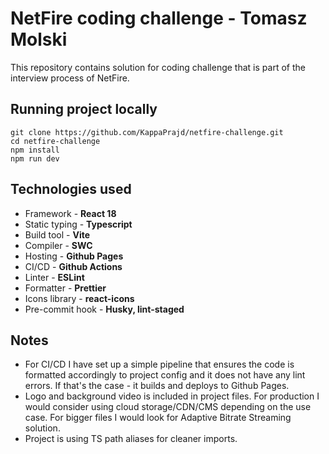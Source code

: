 # NetFire coding challenge - Tomasz Molski

This repository contains solution for coding challenge that is part of the interview process of NetFire.

## Running project locally

```code
git clone https://github.com/KappaPrajd/netfire-challenge.git
cd netfire-challenge
npm install
npm run dev
```

## Technologies used

- Framework - **React 18**
- Static typing - **Typescript**
- Build tool - **Vite**
- Compiler - **SWC**
- Hosting - **Github Pages**
- CI/CD - **Github Actions**
- Linter - **ESLint**
- Formatter - **Prettier**
- Icons library - **react-icons**
- Pre-commit hook - **Husky, lint-staged**

## Notes

- For CI/CD I have set up a simple pipeline that ensures the code is formatted accordingly to project config and it does not have any lint errors. If that's the case - it builds and deploys to Github Pages.
- Logo and background video is included in project files. For production I would consider using cloud storage/CDN/CMS depending on the use case. For bigger files I would look for Adaptive Bitrate Streaming solution.
- Project is using TS path aliases for cleaner imports.
